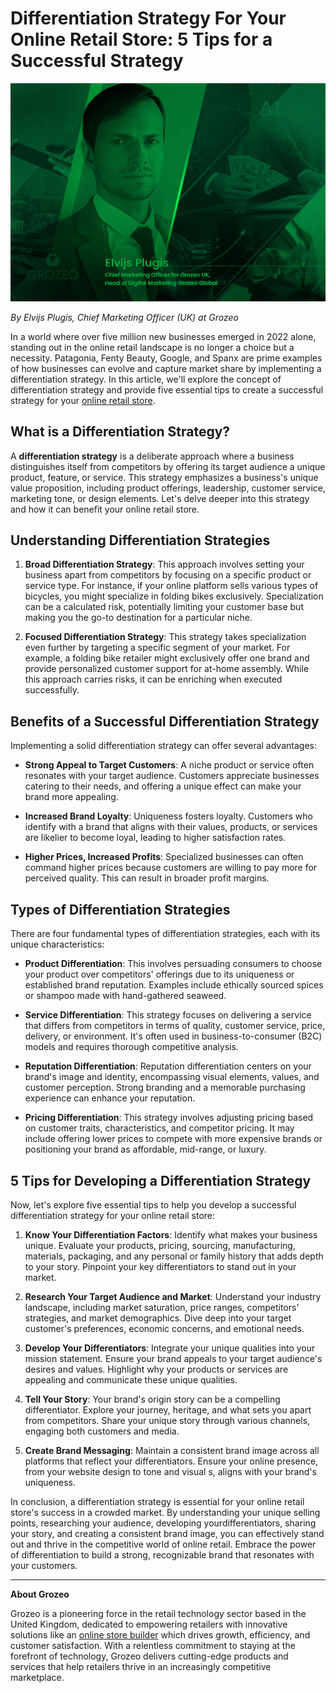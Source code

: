 # Differentiation Strategy For Your Online Retail Store: 5 Tips for a Successful Strategy
![Alt text](https://github.com/elvijsplugis/Grozeo/blob/main/Elvijs/Elvijs%20Plugis%20-%20Grozeo.jpg)

*By Elvijs Plugis, Chief Marketing Officer (UK) at Grozeo*<br>

In a world where over five million new businesses emerged in 2022 alone, standing out in the online retail landscape is no longer a choice but a necessity. Patagonia, Fenty Beauty, Google, and Spanx are prime examples of how businesses can evolve and capture market share by implementing a differentiation strategy. In this article, we'll explore the concept of differentiation strategy and provide five essential tips to create a successful strategy for your [online retail store](https://grozeo.com/).

## What is a Differentiation Strategy?

A **differentiation strategy** is a deliberate approach where a business distinguishes itself from competitors by offering its target audience a unique product, feature, or service. This strategy emphasizes a business's unique value proposition, including product offerings, leadership, customer service, marketing tone, or design elements. Let's delve deeper into this strategy and how it can benefit your online retail store.

## Understanding Differentiation Strategies

1. **Broad Differentiation Strategy**: This approach involves setting your business apart from competitors by focusing on a specific product or service type. For instance, if your online platform sells various types of bicycles, you might specialize in folding bikes exclusively. Specialization can be a calculated risk, potentially limiting your customer base but making you the go-to destination for a particular niche.

2. **Focused Differentiation Strategy**: This strategy takes specialization even further by targeting a specific segment of your market. For example, a folding bike retailer might exclusively offer one brand and provide personalized customer support for at-home assembly. While this approach carries risks, it can be enriching when executed successfully.

## Benefits of a Successful Differentiation Strategy

Implementing a solid differentiation strategy can offer several advantages:

- **Strong Appeal to Target Customers**: A niche product or service often resonates with your target audience. Customers appreciate businesses catering to their needs, and offering a unique effect can make your brand more appealing.

- **Increased Brand Loyalty**: Uniqueness fosters loyalty. Customers who identify with a brand that aligns with their values, products, or services are likelier to become loyal, leading to higher satisfaction rates.

- **Higher Prices, Increased Profits**: Specialized businesses can often command higher prices because customers are willing to pay more for perceived quality. This can result in broader profit margins.

## Types of Differentiation Strategies

There are four fundamental types of differentiation strategies, each with its unique characteristics:

- **Product Differentiation**: This involves persuading consumers to choose your product over competitors' offerings due to its uniqueness or established brand reputation. Examples include ethically sourced spices or shampoo made with hand-gathered seaweed.

- **Service Differentiation**: This strategy focuses on delivering a service that differs from competitors in terms of quality, customer service, price, delivery, or environment. It's often used in business-to-consumer (B2C) models and requires thorough competitive analysis.

- **Reputation Differentiation**: Reputation differentiation centers on your brand's image and identity, encompassing visual elements, values, and customer perception. Strong branding and a memorable purchasing experience can enhance your reputation.

- **Pricing Differentiation**: This strategy involves adjusting pricing based on customer traits, characteristics, and competitor pricing. It may include offering lower prices to compete with more expensive brands or positioning your brand as affordable, mid-range, or luxury.

## 5 Tips for Developing a Differentiation Strategy

Now, let's explore five essential tips to help you develop a successful differentiation strategy for your online retail store:

1. **Know Your Differentiation Factors**: Identify what makes your business unique. Evaluate your products, pricing, sourcing, manufacturing, materials, packaging, and any personal or family history that adds depth to your story. Pinpoint your key differentiators to stand out in your market.

2. **Research Your Target Audience and Market**: Understand your industry landscape, including market saturation, price ranges, competitors' strategies, and market demographics. Dive deep into your target customer's preferences, economic concerns, and emotional needs.

3. **Develop Your Differentiators**: Integrate your unique qualities into your mission statement. Ensure your brand appeals to your target audience's desires and values. Highlight why your products or services are appealing and communicate these unique qualities.

4. **Tell Your Story**: Your brand's origin story can be a compelling differentiator. Explore your journey, heritage, and what sets you apart from competitors. Share your unique story through various channels, engaging both customers and media.

5. **Create Brand Messaging**: Maintain a consistent brand image across all platforms that reflect your differentiators. Ensure your online presence, from your website design to tone and visual s, aligns with your brand's uniqueness.

In conclusion, a differentiation strategy is essential for your online retail store's success in a crowded market. By understanding your unique selling points, researching your audience, developing yourdifferentiators, sharing your story, and creating a consistent brand image, you can effectively stand out and thrive in the competitive world of online retail. Embrace the power of differentiation to build a strong, recognizable brand that resonates with your customers.

---

**About Grozeo**

Grozeo is a pioneering force in the retail technology sector based in the United Kingdom, dedicated to empowering retailers with innovative solutions like an [online store builder](https://grozeo.com/) which drives growth, efficiency, and customer satisfaction. With a relentless commitment to staying at the forefront of technology, Grozeo delivers cutting-edge products and services that help retailers thrive in an increasingly competitive marketplace.
